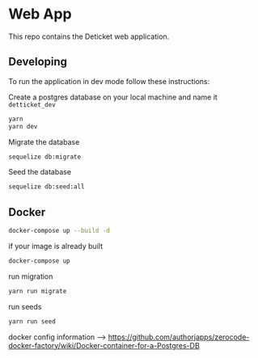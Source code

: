 # Web App

This repo contains the Deticket web application.

## Developing

To run the application in dev mode follow these instructions:

Create a postgres database on your local machine and name it `detticket_dev`

```sh
yarn
yarn dev
```

Migrate the database

```sh
sequelize db:migrate
```

Seed the database

```sh
sequelize db:seed:all
```

## Docker

```sh
docker-compose up --build -d
```

if your image is already built

```sh
docker-compose up
```

run migration

```sh
yarn run migrate
```

run seeds

```sh
yarn run seed
```


docker config information --> https://github.com/authorjapps/zerocode-docker-factory/wiki/Docker-container-for-a-Postgres-DB